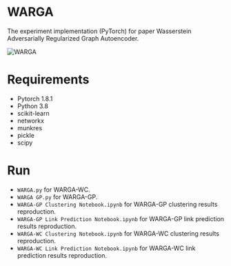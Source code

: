 # WARGA
The experiment implementation (PyTorch) for paper Wasserstein Adversarially Regularized Graph Autoencoder.

![WARGA](https://user-images.githubusercontent.com/64602721/133041625-4cf37ebf-27ab-433c-ae0c-f464bdc0b6c5.png)

# Requirements
* Pytorch 1.8.1
* Python 3.8
* scikit-learn
* networkx
* munkres
* pickle
* scipy

# Run
* ```WARGA.py``` for WARGA-WC.
* ```WARGA GP.py``` for WARGA-GP.
* ```WARGA-GP Clustering Notebook.ipynb``` for WARGA-GP clustering results reproduction.
* ```WARGA-GP Link Prediction Notebook.ipynb``` for WARGA-GP link prediction results reproduction.
* ```WARGA-WC Clustering Notebook.ipynb``` for WARGA-WC clustering results reproduction.
* ```WARGA-WC Link Prediction Notebook.ipynb``` for WARGA-WC link prediction results reproduction.
